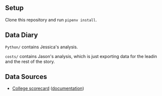 ## Setup

Clone this repository and run `pipenv install`.

## Data Diary

`Python/` contains Jessica's analysis.

`costs/` contains Jason's analysis, which is just exporting data for the leadin and the rest of the story.

## Data Sources

* [College scorecard](https://collegescorecard.ed.gov/data) ([documentation](https://collegescorecard.ed.gov/assets/FullDataDocumentation.pdf))
